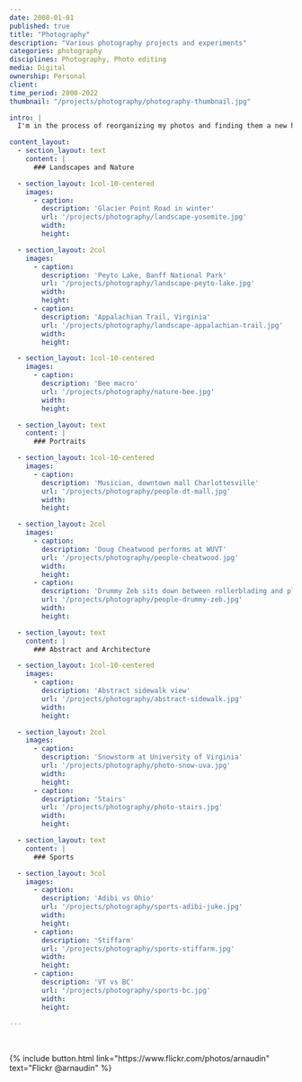 ```yaml
---
date: 2008-01-01
published: true
title: "Photography"
description: "Various photography projects and experiments"
categories: photography
disciplines: Photography, Photo editing
media: Digital
ownership: Personal
client: 
time_period: 2000-2022
thumbnail: "/projects/photography/photography-thumbnail.jpg"

intro: |
  I'm in the process of reorganizing my photos and finding them a new home. In the meantime, enjoy a small sampling below.

content_layout:
  - section_layout: text
    content: |
      ### Landscapes and Nature

  - section_layout: 1col-10-centered
    images:
      - caption:
        description: 'Glacier Point Road in winter'
        url: '/projects/photography/landscape-yosemite.jpg'
        width:
        height:

  - section_layout: 2col
    images:
      - caption:
        description: 'Peyto Lake, Banff National Park'
        url: '/projects/photography/landscape-peyto-lake.jpg'
        width:
        height:
      - caption:
        description: 'Appalachian Trail, Virginia'
        url: '/projects/photography/landscape-appalachian-trail.jpg'
        width:
        height:

  - section_layout: 1col-10-centered
    images:
      - caption:
        description: 'Bee macro'
        url: '/projects/photography/nature-bee.jpg'
        width:
        height:

  - section_layout: text
    content: |
      ### Portraits

  - section_layout: 1col-10-centered
    images:
      - caption:
        description: 'Musician, downtown mall Charlottesville'
        url: '/projects/photography/people-dt-mall.jpg'
        width:
        height:

  - section_layout: 2col
    images:
      - caption:
        description: 'Doug Cheatwood performs at WUVT'
        url: '/projects/photography/people-cheatwood.jpg'
        width:
        height:
      - caption:
        description: 'Drummy Zeb sits down between rollerblading and playing a show'
        url: '/projects/photography/people-drummy-zeb.jpg'
        width:
        height:

  - section_layout: text
    content: |
      ### Abstract and Architecture

  - section_layout: 1col-10-centered
    images:
      - caption:
        description: 'Abstract sidewalk view'
        url: '/projects/photography/abstract-sidewalk.jpg'
        width:
        height:

  - section_layout: 2col
    images:
      - caption:
        description: 'Snowstorm at University of Virginia'
        url: '/projects/photography/photo-snow-uva.jpg'
        width:
        height:
      - caption:
        description: 'Stairs'
        url: '/projects/photography/photo-stairs.jpg'
        width:
        height:

  - section_layout: text
    content: |
      ### Sports

  - section_layout: 3col
    images:
      - caption:
        description: 'Adibi vs Ohio'
        url: '/projects/photography/sports-adibi-juke.jpg'
        width:
        height:
      - caption:
        description: 'Stiffarm'
        url: '/projects/photography/sports-stiffarm.jpg'
        width:
        height:
      - caption:
        description: 'VT vs BC'
        url: '/projects/photography/sports-bc.jpg'
        width:
        height:
      
---
```

<br/>
<p class="text-center">
    {% include button.html link="https://www.flickr.com/photos/arnaudin" text="Flickr @arnaudin" %}
</p>
